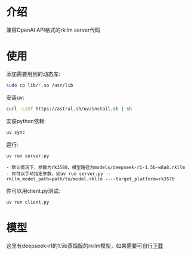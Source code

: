 # 介绍
兼容OpenAI API格式的rkllm server代码

# 使用
添加需要用到的动态库:
```bash
sudo cp lib/*.so /usr/lib
```
安装uv:
```bash
curl -LsSf https://astral.sh/uv/install.sh | sh
```
安装python依赖:
```bash
uv sync
```
运行:
```bash
uv run server.py
```
    - 默认情况下，参数为rk3588，模型路径为models/deepseek-r1-1.5b-w8a8.rkllm
    - 你可以手动指定参数，如uv run server.py --rkllm_model_path=path/to/model.rkllm ----target_platform=rk3576

你可以用client.py测试:
```bash
uv run client.py
```

# 模型
这里有deepseek-r1的1.5b蒸馏版的rkllm模型，如果需要可自行[下载](https://drive.google.com/drive/folders/1I4XHZeNcDQgm1A2BTzatmUWdNHIQSsMJ?usp=drive_link)